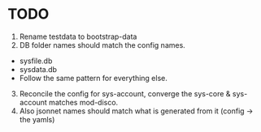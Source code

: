 # TODO

1. Rename testdata to bootstrap-data
2. DB folder names should match the config names.
- sysfile.db
- sysdata.db
- Follow the same pattern for everything else.
3. Reconcile the config for sys-account, converge the sys-core & sys-account matches mod-disco.
4. Also jsonnet names should match what is generated from it (config -> the yamls)

